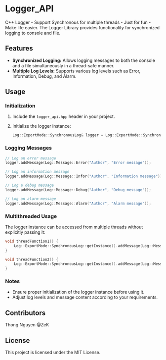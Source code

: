 # Logger_API
C++ Logger - Support Synchronous for multiple threads - Just for fun - Make life easier.
The Logger Library provides functionality for synchronized logging to console and file.

## Features

- **Synchronized Logging:** Allows logging messages to both the console and a file simultaneously in a thread-safe manner.
- **Multiple Log Levels:** Supports various log levels such as Error, Information, Debug, and Alarm.

## Usage

### Initialization

1. Include the `logger_api.hpp` header in your project.
2. Initialize the logger instance:

    ```cpp
    Log::ExportMode::SynchronousLog& logger = Log::ExportMode::SynchronousLog::getInstance("log.txt");
    ```

### Logging Messages

```cpp
// Log an error message
logger.addMessage(Log::Message::Error("Author", "Error message"));

// Log an information message
logger.addMessage(Log::Message::Infor("Author", "Information message"));

// Log a debug message
logger.addMessage(Log::Message::Debug("Author", "Debug message"));

// Log an alarm message
logger.addMessage(Log::Message::Alarm("Author", "Alarm message"));
```

### Multithreaded Usage
The logger instance can be accessed from multiple threads without explicitly passing it:

```cpp 
void threadFunction1() {
    Log::ExportMode::SynchronousLog::getInstance().addMessage(Log::Message::Error("Thread 1", "Error message"));
}

void threadFunction2() {
    Log::ExportMode::SynchronousLog::getInstance().addMessage(Log::Message::Infor("Thread 2", "Information message"));
}

```
### Notes
+ Ensure proper initialization of the logger instance before using it.
+ Adjust log levels and message content according to your requirements.

## Contributors
Thong Nguyen @ZeK

## License
This project is licensed under the MIT License.
